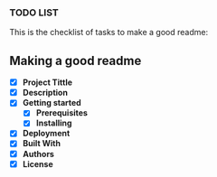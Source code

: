 ### TODO LIST
This is the checklist of tasks to make a good readme:

## **Making a good readme**

- [x] **Project Tittle**
- [x] **Description**
- [x] **Getting started**
  - [x] **Prerequisites**
  - [x] **Installing**
- [x] **Deployment**
- [x] **Built With**
- [x] **Authors**
- [x] **License**
